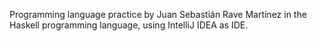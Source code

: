 Programming language practice by Juan Sebastián Rave Martínez in the Haskell programming language, using IntelliJ IDEA as IDE.

